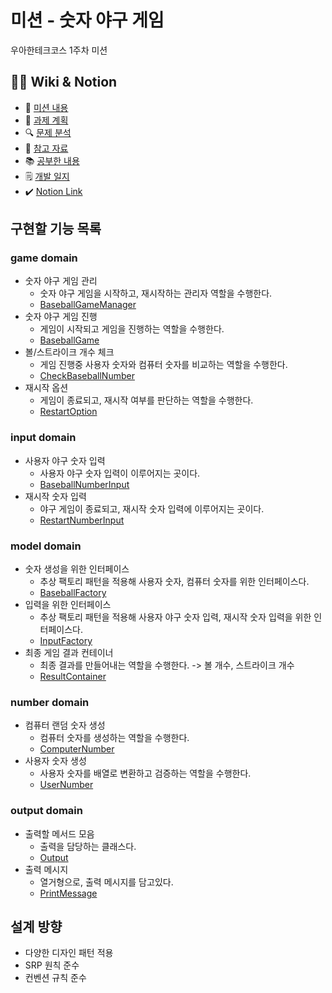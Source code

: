 # 미션 - 숫자 야구 게임

우아한테크코스 1주차 미션

## 💁‍♂️ Wiki & Notion 

- 📌 [미션 내용](https://github.com/maprk/java-baseball-precourse/wiki/Mission-Contents)
- 📅 [과제 계획](https://github.com/maprk/java-baseball-precourse/wiki/Plan-List)
- 🔍 [문제 분석](https://github.com/maprk/java-baseball-precourse/wiki/Problem-Analysis)
- 📎 [참고 자료](https://github.com/maprk/java-baseball-precourse/wiki/Reference)
- 📚 [공부한 내용](https://github.com/maprk/java-baseball-precourse/wiki/Study)
- 🗒 [개발 일지](https://github.com/maprk/java-baseball-precourse/progress)
- ✔️ [Notion Link](https://tricolor-silk-b6e.notion.site/woowacourse-cd272b35cbfc448d88a47d1a338fee14)

## 구현할 기능 목록

### game domain

- 숫자 야구 게임 관리
    - 숫자 야구 게임을 시작하고, 재시작하는 관리자 역할을 수행한다.
    - [BaseballGameManager](https://github.com/maprk/java-baseball-precourse/tree/main/src/main/java/baseball/game/BaseballGameManager)
- 숫자 야구 게임 진행
    - 게임이 시작되고 게임을 진행하는 역할을 수행한다.
    - [BaseballGame](https://github.com/maprk/java-baseball-precourse/tree/main/src/main/java/baseball/game/BaseballGame)
- 볼/스트라이크 개수 체크
    - 게임 진행중 사용자 숫자와 컴퓨터 숫자를 비교하는 역할을 수행한다.
    - [CheckBaseballNumber](https://github.com/maprk/java-baseball-precourse/tree/main/src/main/java/baseball/game/CheckBaseballNumber)
- 재시작 옵션
    - 게임이 종료되고, 재시작 여부를 판단하는 역할을 수행한다.
    - [RestartOption](https://github.com/maprk/java-baseball-precourse/tree/main/src/main/java/baseball/game/RestartOption)

### input domain 

- 사용자 야구 숫자 입력
    - 사용자 야구 숫자 입력이 이루어지는 곳이다.
    - [BaseballNumberInput](https://github.com/maprk/java-baseball-precourse/tree/main/src/main/java/baseball/input/BaseballNumberInput)
- 재시작 숫자 입력
    - 야구 게임이 종료되고, 재시작 숫자 입력에 이루어지는 곳이다.
    - [RestartNumberInput](https://github.com/maprk/java-baseball-precourse/tree/main/src/main/java/baseball/input/RestartNumberInput)

### model domain 

- 숫자 생성을 위한 인터페이스
    - 추상 팩토리 패턴을 적용해 사용자 숫자, 컴퓨터 숫자를 위한 인터페이스다.
    - [BaseballFactory](https://github.com/maprk/java-baseball-precourse/tree/main/src/main/java/baseball/model/BaseballFactory)
- 입력을 위한 인터페이스
    - 추상 팩토리 패턴을 적용해 사용자 야구 숫자 입력, 재시작 숫자 입력을 위한 인터페이스다.
    - [InputFactory](https://github.com/maprk/java-baseball-precourse/tree/main/src/main/java/baseball/model/InputFactory)
- 최종 게임 결과 컨테이너
    - 최종 결과를 만들어내는 역할을 수행한다. -> 볼 개수, 스트라이크 개수
    - [ResultContainer](https://github.com/maprk/java-baseball-precourse/tree/main/src/main/java/model/ResultContainer)

### number domain

- 컴퓨터 랜덤 숫자 생성
    - 컴퓨터 숫자를 생성하는 역할을 수행한다.
    - [ComputerNumber](https://github.com/maprk/java-baseball-precourse/tree/main/src/main/java/baseball/number/ComputerNumber)
- 사용자 숫자 생성
    - 사용자 숫자를 배열로 변환하고 검증하는 역할을 수행한다.
    - [UserNumber](https://github.com/maprk/java-baseball-precourse/tree/main/src/main/java/baseball/number/UserNumber)

### output domain 

- 출력할 메서드 모음
    - 출력을 담당하는 클래스다.
    - [Output](https://github.com/maprk/java-baseball-precourse/tree/main/src/main/java/baseball/output/Output)
- 출력 메시지
    - 열거형으로, 출력 메시지를 담고있다.
    - [PrintMessage](https://github.com/maprk/java-baseball-precourse/tree/main/src/main/java/baseball/output/PrintMessage)

## 설계 방향

- 다양한 디자인 패턴 적용
- SRP 원칙 준수
- 컨벤션 규칙 준수 
